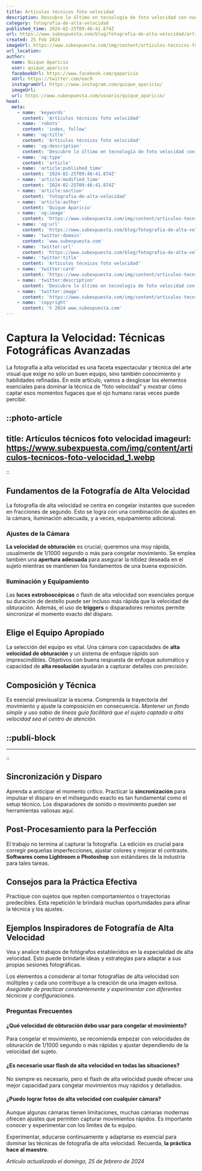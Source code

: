 ```yaml
---
title: Artículos técnicos foto velocidad
description: Descubre lo último en tecnología de foto velocidad con nuestros artículos técnicos detallados y claros, ideales para aficionados y expertos.
category: fotografia-de-alta-velocidad
published_time: 2024-02-25T09:46:41.874Z
url: https://www.subexpuesta.com/blog/fotografia-de-alta-velocidad/articulos-tecnicos-foto-velocidad
created: 25 Feb 2024
imageUrl: https://www.subexpuesta.com/img/content/articulos-tecnicos-foto-velocidad_1.webp
url_location:
author:
  name: Quique Aparicio
  user: quique_aparicio
  facebookUrl: https://www.facebook.com/qaparicio
  xUrl: https://twitter.com/eac9
  instagramUrl: https://www.instagram.com/quique_aparicio/
  imageUrl: 
  url: https://www.subexpuesta.com/usuario/quique_aparicio/
head:
  meta:
    - name: 'keywords'
      content: 'Artículos técnicos foto velocidad'
    - name: 'robots'
      content: 'index, follow'
    - name: 'og:title'
      content: 'Artículos técnicos foto velocidad'
    - name: 'og:description'
      content: 'Descubre lo último en tecnología de foto velocidad con nuestros artículos técnicos detallados y claros, ideales para aficionados y expertos.'
    - name: 'og:type'
      content: 'article'
    - name: 'article:published_time'
      content: '2024-02-25T09:46:41.874Z'
    - name: 'article:modified_time'
      content: '2024-02-25T09:46:41.874Z'
    - name: 'article:section'
      content: 'fotografia-de-alta-velocidad'
    - name: 'article:author'
      content: 'Quique Aparicio'
    - name: 'og:image'
      content: 'https://www.subexpuesta.com/img/content/articulos-tecnicos-foto-velocidad_1.webp'
    - name: 'og:url'
      content: 'https://www.subexpuesta.com/blog/fotografia-de-alta-velocidad/articulos-tecnicos-foto-velocidad'
    - name: 'twitter:domain'
      content: 'www.subexpuesta.com'
    - name: 'twitter:url'
      content: 'https://www.subexpuesta.com/blog/fotografia-de-alta-velocidad/articulos-tecnicos-foto-velocidad'
    - name: 'twitter:title'
      content: 'Artículos técnicos foto velocidad'
    - name: 'twitter:card'
      content: 'https://www.subexpuesta.com/img/content/articulos-tecnicos-foto-velocidad_1.webp'
    - name: 'twitter:description'
      content: 'Descubre lo último en tecnología de foto velocidad con nuestros artículos técnicos detallados y claros, ideales para aficionados y expertos.'
    - name: 'twitter:image'
      content: 'https://www.subexpuesta.com/img/content/articulos-tecnicos-foto-velocidad_1.webp'
    - name: 'copyright'
      content: '© 2024 www.subexpuesta.com'
---
```

# Captura la Velocidad: Técnicas Fotográficas Avanzadas

La fotografía a alta velocidad es una faceta espectacular y técnica del arte visual que exige no sólo un buen equipo, sino también conocimiento y habilidades refinadas. En este artículo, vamos a desglosar los elementos esenciales para dominar la técnica de "foto velocidad" y mostrar cómo captar esos momentos fugaces que el ojo humano raras veces puede percibir.


::photo-article
---
title: Artículos técnicos foto velocidad
imageurl: https://www.subexpuesta.com/img/content/articulos-tecnicos-foto-velocidad_1.webp
---
::


## Fundamentos de la Fotografía de Alta Velocidad
La fotografía de alta velocidad se centra en congelar instantes que suceden en fracciones de segundo. Esto se logra con una combinación de ajustes en la cámara, iluminación adecuada, y a veces, equipamiento adicional.

### Ajustes de la Cámara
**La velocidad de obturación** es crucial; queremos una muy rápida, usualmente de 1/1000 segundo o más para congelar movimiento. Se emplea también una **apertura adecuada** para asegurar la nitidez deseada en el sujeto mientras se mantienen los fundamentos de una buena exposición.

### Iluminación y Equipamiento
Las **luces estroboscópicas** o flash de alta velocidad son esenciales porque su duración de destello puede ser incluso más rápida que la velocidad de obturación. Además, el uso de **triggers** o disparadores remotos permite sincronizar el momento exacto del disparo.

## Elige el Equipo Apropiado
La selección del equipo es vital. Una cámara con capacidades de **alta velocidad de obturación** y un sistema de enfoque rápido son imprescindibles. Objetivos con buena respuesta de enfoque automático y capacidad de **alta resolución** ayudarán a capturar detalles con precisión.

## Composición y Técnica
Es esencial previsualizar la escena. Comprenda la trayectoria del movimiento y ajuste la composición en consecuencia. *Mantener un fondo simple y uso sabio de líneas guía facilitará que el sujeto captado a alta velocidad sea el centro de atención.*


  ::publi-block
  ---
  ---
  ::
  
  
## Sincronización y Disparo
Aprenda a anticipar el momento crítico. Practicar la **sincronización** para impulsar el disparo en el milisegundo exacto es tan fundamental como el setup técnico. Los disparadores de sonido o movimiento pueden ser herramientas valiosas aquí.

## Post-Procesamiento para la Perfección
El trabajo no termina al capturar la fotografía. La edición es crucial para corregir pequeñas imperfecciones, ajustar colores y mejorar el contraste. **Softwares como Lightroom o Photoshop** son estándares de la industria para tales tareas.

## Consejos para la Práctica Efectiva
Practique con sujetos que repiten comportamientos o trayectorias predecibles. Esta repetición le brindará muchas oportunidades para afinar la técnica y los ajustes.

## Ejemplos Inspiradores de Fotografía de Alta Velocidad
Vea y analice trabajos de fotógrafos establecidos en la especialidad de alta velocidad. Esto puede brindarle ideas y estrategias para adaptar a sus propias sesiones fotográficas.

Los elementos a considerar al tomar fotografías de alta velocidad son múltiples y cada uno contribuye a la creación de una imagen exitosa. *Asegúrate de practicar constantemente y experimentar con diferentes técnicas y configuraciones.*

### Preguntas Frecuentes

#### ¿Qué velocidad de obturación debo usar para congelar el movimiento?
Para congelar el movimiento, se recomienda empezar con velocidades de obturación de 1/1000 segundo o más rápidas y ajustar dependiendo de la velocidad del sujeto.

#### ¿Es necesario usar flash de alta velocidad en todas las situaciones?
No siempre es necesario, pero el flash de alta velocidad puede ofrecer una mejor capacidad para congelar movimientos muy rápidos y detallados.

#### ¿Puedo lograr fotos de alta velocidad con cualquier cámara?
Aunque algunas cámaras tienen limitaciones, muchas cámaras modernas ofrecen ajustes que permiten capturar movimientos rápidos. Es importante conocer y experimentar con los límites de tu equipo.

Experimentar, educarse continuamente y adaptarse es esencial para dominar las técnicas de fotografía de alta velocidad. Recuerda, **la práctica hace al maestro**.

_Artículo actualizado el domingo, 25 de febrero de 2024_